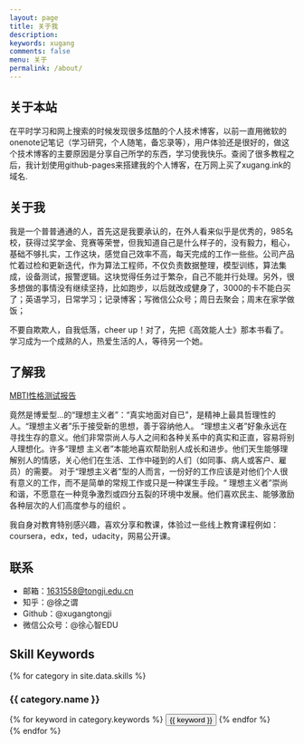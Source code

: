 ```yaml
---
layout: page
title: 关于我
description: 
keywords: xugang
comments: false
menu: 关于
permalink: /about/
---
```


## 关于本站

在平时学习和网上搜索的时候发现很多炫酷的个人技术博客，以前一直用微软的onenote记笔记（学习研究，个人随笔，备忘录等），用户体验还是很好的，做这个技术博客的主要原因是分享自己所学的东西，学习使我快乐。查阅了很多教程之后，我计划使用github-pages来搭建我的个人博客，在万网上买了xugang.ink的域名.

## 关于我

我是一个普普通通的人，首先这是我要承认的，在外人看来似乎是优秀的，985名校，获得过奖学金、竞赛等荣誉，但我知道自己是什么样子的，没有毅力，粗心，基础不够扎实，工作这块，感觉自己效率不高，每天完成的工作一些些。公司产品忙着过检和更新迭代，作为算法工程师，不仅负责数据整理，模型训练，算法集成，设备测试，报警逻辑。这块觉得任务过于繁杂，自己不能并行处理。另外，很多想做的事情没有继续坚持，比如跑步，以后就改成健身了，3000的卡不能白买了；英语学习，日常学习；记录博客；写微信公众号；周日去聚会；周末在家学做饭；

不要自欺欺人，自我低落，cheer up！对了，先把《高效能人士》那本书看了。学习成为一个成熟的人，热爱生活的人，等待另一个她。

## 了解我

[MBTI性格测试报告](http://www.apesk.com/mbti_step2/common2report/submit_email_date_hr_jm.asp?id=35376&grhr=hr)

竟然是博爱型...的“理想主义者”：“真实地面对自已”，是精神上最具哲理性的人。“理想主义者”乐于接受新的思想，善于容纳他人。
“理想主义者”好象永远在寻找生存的意义。他们非常崇尚人与人之间和各种关系中的真实和正直，容易将别人理想化。许多“理想 主义者”本能地喜欢帮助别人成长和进步。他们天生能够理解别人的情感，关心他们在生活、工作中碰到的人们（如同事、病人或客户、雇员）的需要。
对于“理想主义者”型的人而言，一份好的工作应该是对他们个人很有意义的工作，而不是简单的常规工作或只是一种谋生手段。“ 理想主义者”崇尚和谐，不愿意在一种竞争激烈或四分五裂的环境中发展。他们喜欢民主、能够激励各种层次的人们高度参与的组织 。

我自身对教育特别感兴趣，喜欢分享和教课，体验过一些线上教育课程例如：coursera，edx，ted，udacity，网易公开课。

## 联系
- 邮箱：1631558@tongji.edu.cn 
- 知乎：@徐之谓
- Github：@xugangtongji
- 微信公众号：@徐心智EDU



## Skill Keywords

{% for category in site.data.skills %}
### {{ category.name }}
<div class="btn-inline">
{% for keyword in category.keywords %}
<button class="btn btn-outline" type="button">{{ keyword }}</button>
{% endfor %}
</div>
{% endfor %}
